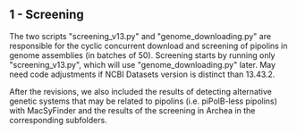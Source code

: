 ## 1 - Screening

The two scripts "screening_v13.py" and "genome_downloading.py" are responsible for the cyclic concurrent download and screening of pipolins in genome assemblies (in batches of 50). Screening starts by running only "screening_v13.py", which will use "genome_downloading.py" later. May need code adjustments if NCBI Datasets version is distinct than 13.43.2.

After the revisions, we also included the results of detecting alternative genetic systems that may be related to pipolins (i.e. piPolB-less pipolins) with MacSyFinder and the results of the screening in Archea in the corresponding subfolders.

